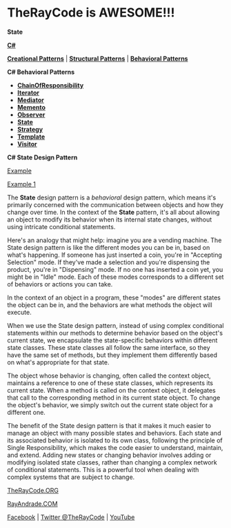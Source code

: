 # TheRayCode is AWESOME!!!

**State**

**[C#](../README.md)** 

**[Creational Patterns](../Creational/README.md)** | **[Structural Patterns](../Structural/README.md)** | **[Behavioral Patterns](../README.md)**

**C# Behavioral Patterns**

* **[ChainOfResponsibility](../ChainOfResponsibility/README.md)**
* **[Iterator](../Iterator/README.md)**
* **[Mediator](../Mediator/README.md)**
* **[Memento](../Memento/README.md)**
* **[Observer](../Observer/README.md)**
* **[State](./README.md)**
* **[Strategy](../Strategy/README.md)**
* **[Template](../Template/README.md)**
* **[Visitor](../Visitor/README.md)**

**C# State Design Pattern**

[Example](./Show/README.md)

[Example 1](./SE1/README.md)

The **State** design pattern is a *behavioral* design pattern, which means it's primarily concerned with the communication between objects and how they change over time. 
In the context of the **State** pattern, it's all about allowing an object to modify its behavior when its internal state changes, without using intricate conditional statements.

Here's an analogy that might help: imagine you are a vending machine.
The State design pattern is like the different modes you can be in, based on what's happening. 
If someone has just inserted a coin, you're in "Accepting Selection" mode. If they've made a selection and you're dispensing the product, you're in "Dispensing" mode. 
If no one has inserted a coin yet, you might be in "Idle" mode. Each of these modes corresponds to a different set of behaviors or actions you can take.

In the context of an object in a program, these "modes" are different states the object can be in, and the behaviors are what methods the object will execute.

When we use the State design pattern, instead of using complex conditional statements within our methods to determine behavior based on the object's current state, we encapsulate the state-specific behaviors within different state classes. 
These state classes all follow the same interface, so they have the same set of methods, but they implement them differently based on what's appropriate for that state.

The object whose behavior is changing, often called the context object, maintains a reference to one of these state classes, which represents its current state. When a method is called on the context object, it delegates that call to the corresponding method in its current state object. 
To change the object's behavior, we simply switch out the current state object for a different one.

The benefit of the State design pattern is that it makes it much easier to manage an object with many possible states and behaviors. 
Each state and its associated behavior is isolated to its own class, following the principle of Single Responsibility, which makes the code easier to understand, maintain, and extend. 
Adding new states or changing behavior involves adding or modifying isolated state classes, rather than changing a complex network of conditional statements. 
This is a powerful tool when dealing with complex systems that are subject to change.

[TheRayCode.ORG](https://www.TheRayCode.org)

[RayAndrade.COM](https://www.RayAndrade.com)

[Facebook](https://www.facebook.com/TheRayCode/) | [Twitter @TheRayCode](https://www.twitter.com/TheRayCode/) | [YouTube](https://www.youtube.com/TheRayCode/)

